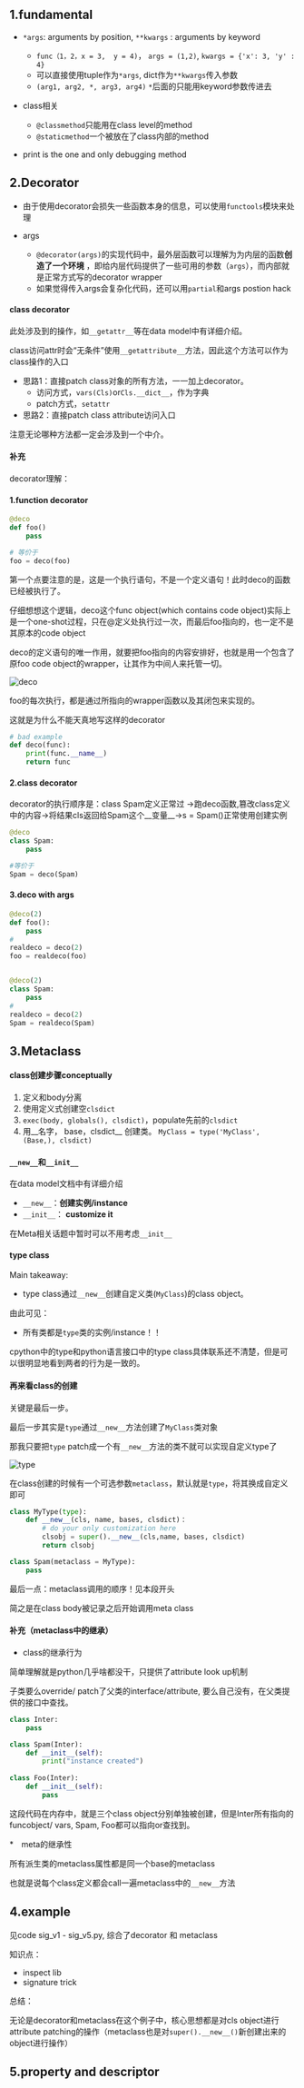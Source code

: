 ## 1.fundamental

* `*args`: arguments by position,  `**kwargs` : arguments by keyword
  * `func（1，2，x = 3,  y = 4)`， `args = (1,2)`, `kwargs = {'x': 3, 'y' : 4}`
  * 可以直接使用tuple作为`*args`, dict作为`**kwargs`传入参数 
  * `(arg1, arg2, *, arg3, arg4)`  `*`后面的只能用keyword参数传进去
* class相关
  * `@classmethod`只能用在class level的method
  * `@staticmethod`一个被放在了class内部的method

* print is the one and only debugging method

## 2.Decorator

* 由于使用decorator会损失一些函数本身的信息，可以使用`functools`模块来处理

* args
  * `@decorator(args)`的实现代码中，最外层函数可以理解为为内层的函数**创造了一个环境** ，即给内层代码提供了一些可用的参数（`args`），而内部就是正常方式写的decorator wrapper
  * 如果觉得传入args会复杂化代码，还可以用`partial`和args postion hack

#### class decorator

此处涉及到的操作，如`__getattr__`等在data model中有详细介绍。

class访问attr时会“无条件”使用`__getattribute__`方法，因此这个方法可以作为class操作的入口

* 思路1：直接patch class对象的所有方法，一一加上decorator。
  * 访问方式，`vars(Cls)`or`Cls.__dict__`，作为字典
  * patch方式，`setattr`
* 思路2：直接patch class attribute访问入口

注意无论哪种方法都一定会涉及到一个中介。

#### 补充

decorator理解：

#### 1.function decorator

```python
@deco
def foo()
	pass

# 等价于
foo = deco(foo)
```

第一个点要注意的是，这是一个执行语句，不是一个定义语句！此时deco的函数已经被执行了。

仔细想想这个逻辑，deco这个func object(which contains code object)实际上是一个one-shot过程，只在@定义处执行过一次，而最后foo指向的，也一定不是其原本的code object

deco的定义语句的唯一作用，就要把foo指向的内容安排好，也就是用一个包含了原foo code object的wrapper，让其作为中间人来托管一切。

![deco](.\static\deco.png)

foo的每次执行，都是通过所指向的wrapper函数以及其闭包来实现的。

这就是为什么不能天真地写这样的decorator

```python
# bad example
def deco(func):
    print(func.__name__)
    return func
```

#### 2.class decorator

decorator的执行顺序是：class Spam定义正常过 ->跑deco函数,篡改class定义中的内容->将结果cls返回给Spam这个__变量__->s = Spam()正常使用创建实例

```python
@deco
class Spam:
    pass

#等价于
Spam = deco(Spam)
```

#### 3.deco with args

```python
@deco(2)
def foo():
    pass
#
realdeco = deco(2)
foo = realdeco(foo)


@deco(2)
class Spam:
    pass
#
realdeco = deco(2)
Spam = realdeco(Spam)
```



## 3.Metaclass

#### class创建步骤conceptually

1. 定义和body分离
2. 使用定义式创建空`clsdict`
3. `exec(body, globals(), clsdict)`，populate先前的`clsdict`
4. 用__名字， base，clsdict__ 创建类。 `MyClass = type('MyClass', (Base,), clsdict)`

#### `__new__`和`__init__`

在data model文档中有详细介绍

* `__new__`：__创建实例/instance__
* `__init__`： __customize it__

在Meta相关话题中暂时可以不用考虑`__init__`

#### type class

Main takeaway:

* type class通过`__new__`创建自定义类(`MyClass`)的class object。

由此可见：

* 所有类都是`type`类的实例/instance！！

cpython中的type和python语言接口中的type class具体联系还不清楚，但是可以很明显地看到两者的行为是一致的。

#### 再来看class的创建

关键是最后一步。

最后一步其实是`type`通过`__new__`方法创建了`MyClass`类对象

那我只要把`type` patch成一个有`__new__`方法的类不就可以实现自定义type了

![type](.\static\type)

在class创建的时候有一个可选参数`metaclass`，默认就是`type`，将其换成自定义即可

```python
class MyType(type):
    def __new__(cls, name, bases, clsdict)：
    	# do your only customization here
        clsobj = super().__new__(cls,name, bases, clsdict)
        return clsobj

class Spam(metaclass = MyType):
    pass
```

最后一点：metaclass调用的顺序！见本段开头

简之是在class body被记录之后开始调用meta class

#### 补充（metaclass中的继承）

* class的继承行为

简单理解就是python几乎啥都没干，只提供了attribute look up机制

子类要么override/ patch了父类的interface/attribute, 要么自己没有，在父类提供的接口中查找。

```python
class Inter:
    pass

class Spam(Inter):
    def __init__(self):
        print("instance created")
   
class Foo(Inter):
    def __init__(self):
        pass
```

这段代码在内存中，就是三个class object分别单独被创建，但是Inter所有指向的funcobject/ vars, Spam, Foo都可以指向or查找到。

*　meta的继承性

所有派生类的metaclass属性都是同一个base的metaclass

也就是说每个class定义都会call一遍metaclass中的`__new__`方法



## 4.example

见code sig_v1 - sig_v5.py, 综合了decorator 和 metaclass

知识点：

* inspect lib
* signature trick

总结：

无论是decorator和metaclass在这个例子中，核心思想都是对cls object进行attribute patching的操作（metaclass也是对`super().__new__()`新创建出来的object进行操作）

## 5.property and descriptor

